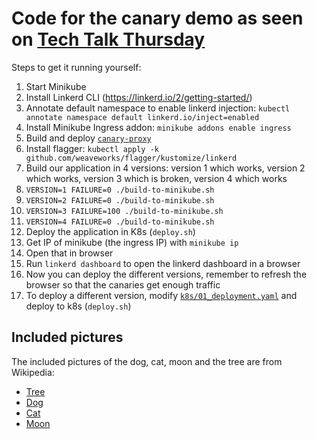 # Code for the canary demo as seen on [Tech Talk Thursday](https://www.youtube.com/user/QAwareGmbH/playlists)

Steps to get it running yourself:

1. Start Minikube
1. Install Linkerd CLI (https://linkerd.io/2/getting-started/)
1. Annotate default namespace to enable linkerd injection: `kubectl annotate namespace default linkerd.io/inject=enabled`
1. Install Minikube Ingress addon: `minikube addons enable ingress`
1. Build and deploy [`canary-proxy`](canary-proxy)
1. Install flagger: `kubectl apply -k github.com/weaveworks/flagger/kustomize/linkerd`
1. Build our application in 4 versions: version 1 which works, version 2 which works, version 3 which is broken, version 4 which works
  1. `VERSION=1 FAILURE=0 ./build-to-minikube.sh`
  1. `VERSION=2 FAILURE=0 ./build-to-minikube.sh`
  1. `VERSION=3 FAILURE=100 ./build-to-minikube.sh`
  1. `VERSION=4 FAILURE=0 ./build-to-minikube.sh`
1. Deploy the application in K8s (`deploy.sh`)
1. Get IP of minikube (the ingress IP) with `minikube ip`
  1. Open that in browser
1. Run `linkerd dashboard` to open the linkerd dashboard in a browser
1. Now you can deploy the different versions, remember to refresh the browser so that the canaries get enough traffic
  1. To deploy a different version, modify [`k8s/01_deployment.yaml`](k8s/01_deployment.yaml) and deploy to k8s (`deploy.sh`)

## Included pictures

The included pictures of the dog, cat, moon and the tree are from Wikipedia:

* [Tree](https://de.wikipedia.org/wiki/Baum#/media/Datei:Baum_im_Sossusvlei.jpg)
* [Dog](https://de.wikipedia.org/wiki/Haushund#/media/Datei:Sennenhund.jpg)
* [Cat](https://de.wikipedia.org/wiki/Hauskatze#/media/Datei:Hauskatze_langhaar.jpg)
* [Moon](https://de.wikipedia.org/wiki/Mond#/media/Datei:Full_Moon_Luc_Viatour.jpg)

